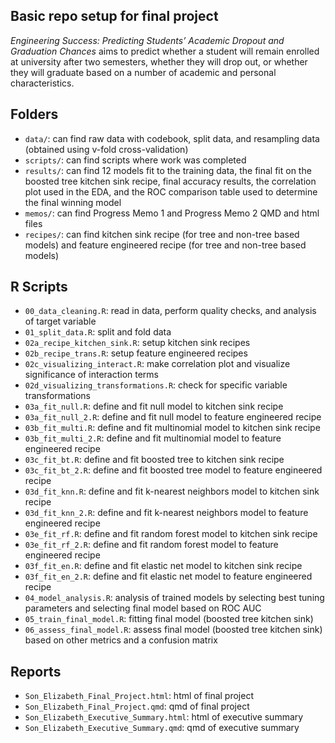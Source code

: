 ## Basic repo setup for final project

*Engineering Success: Predicting Students’ Academic Dropout and Graduation Chances* aims to predict whether a student will remain enrolled at university after two semesters, whether they will drop out, or whether they will graduate based on a number of academic and personal characteristics. 

## Folders

- `data/`: can find raw data with codebook, split data, and resampling data (obtained using v-fold cross-validation)
- `scripts/`: can find scripts where work was completed
- `results/`: can find 12 models fit to the training data, the final fit on the boosted tree kitchen sink recipe, final accuracy results, the correlation plot used in the EDA, and the ROC comparison table used to determine the final winning model
- `memos/`: can find Progress Memo 1 and Progress Memo 2 QMD and html files
- `recipes/`: can find kitchen sink recipe (for tree and non-tree based models) and feature engineered recipe (for tree and non-tree based models)

## R Scripts

- `00_data_cleaning.R`: read in data, perform quality checks, and analysis of target variable
- `01_split_data.R`: split and fold data 
- `02a_recipe_kitchen_sink.R`: setup kitchen sink recipes
- `02b_recipe_trans.R`: setup feature engineered recipes
- `02c_visualizing_interact.R`: make correlation plot and visualize significance of interaction terms
- `02d_visualizing_transformations.R`: check for specific variable transformations
- `03a_fit_null.R`: define and fit null model to kitchen sink recipe
- `03a_fit_null_2.R`: define and fit null model to feature engineered recipe
- `03b_fit_multi.R`: define and fit multinomial model to kitchen sink recipe
- `03b_fit_multi_2.R`: define and fit multinomial model to feature engineered recipe
- `03c_fit_bt.R`: define and fit boosted tree to kitchen sink recipe
- `03c_fit_bt_2.R`: define and fit boosted tree model to feature engineered recipe
- `03d_fit_knn.R`: define and fit k-nearest neighbors model to kitchen sink recipe
- `03d_fit_knn_2.R`: define and fit k-nearest neighbors model to feature engineered recipe
- `03e_fit_rf.R`: define and fit random forest model to kitchen sink recipe
- `03e_fit_rf_2.R`: define and fit random forest model to feature engineered recipe
- `03f_fit_en.R`: define and fit elastic net model to kitchen sink recipe
- `03f_fit_en_2.R`: define and fit elastic net model to feature engineered recipe
- `04_model_analysis.R`: analysis of trained models by selecting best tuning parameters and selecting final model based on ROC AUC
- `05_train_final_model.R`: fitting final model (boosted tree kitchen sink)
- `06_assess_final_model.R`: assess final model (boosted tree kitchen sink) based on other metrics and a confusion matrix

## Reports
- `Son_Elizabeth_Final_Project.html`: html of final project
- `Son_Elizabeth_Final_Project.qmd`: qmd of final project
- `Son_Elizabeth_Executive_Summary.html`: html of executive summary
- `Son_Elizabeth_Executive_Summary.qmd`: qmd of executive summary
